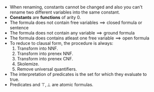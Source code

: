 - When renaming, constants cannot be changed and also you can't rename two different variables into the same constant.
- **Constants** are **functions** of $\text{arity}\ 0$.
- $\text{The formula does not contain free variables} \implies \text{closed formula or sentence}$
- $\text{The formula does not contain any variable} \implies \text{ground formula}$
- $\text{The formula does contains atleast one free variable} \implies \text{open formula}$
- To reduce to clausal form, the procedure is always:
	1. Transform into NNF.
	2. Transform into prenex NNF.
	3. Transform into prenex CNF.
	4. Skolemize.
	5. Remove universal quantifiers.
- The interpretation of predicates is the set for which they evaluate to true.
- Predicates and $\top,\bot$ are atomic formulas.
